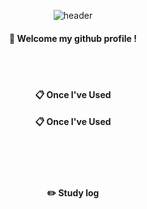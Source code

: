 <div align="center"> 

![header](https://capsule-render.vercel.app/api?type=cylinder&color=000000&height=150&section=header&text=HCSHIN&fontColor=ffffff&fontSize=70&animation=fadeIn&fontAlignY=55&desc=%20&descAlignY=62&descAlign=62)
  

####  :wave: Welcome my github profile !

  
 <br/>
 <br/>
  
####  :clipboard: Once I've Used 
  ####  :clipboard: Once I've Used 
 <br/>

   <br/>
   <br/>
 
#### :pencil2: Study log
 

